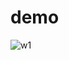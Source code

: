 # demo

![w1](https://latex.codecogs.com/gif.latex?\dpi{150}\alpha&space;+&space;\frac{2\beta}{\gamma})
